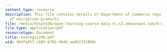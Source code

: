 ```yaml
---
content_type: resource
description: This file contains details of Department of Commerce regulations on export
  of encryption products.
file: /media/https%3A/open-learning-course-data-rc.s3.amazonaws.com/6-805-ethics-and-the-law-on-the-electronic-frontier-fall-2005/904fa657cb8567024bddaadb23310b8c_bxaregs1296.pdf
file_type: application/pdf
resourcetype: Document
title: bxaregs1296.pdf
uid: 904fa657-cb85-6702-4bdd-aadb23310b8c
---
```

